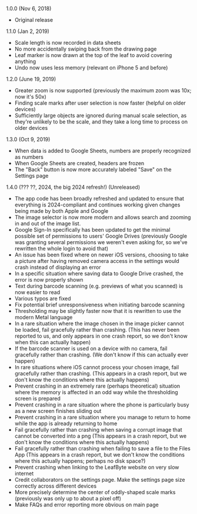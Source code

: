 1.0.0 (Nov 6, 2018)
* Original release

1.1.0 (Jan 2, 2019)
* Scale length is now recorded in data sheets
* No more accidentally swiping back from the drawing page
* Leaf marker is now drawn at the top of the leaf to avoid covering anything
* Undo now uses less memory (relevant on iPhone 5 and before)

1.2.0 (June 19, 2019)
* Greater zoom is now supported (previously the maximum zoom was 10x; now it's 50x)
* Finding scale marks after user selection is now faster (helpful on older devices)
* Sufficiently large objects are ignored during manual scale selection, as they're unlikely to be the scale, and they take a long time to process on older devices

1.3.0 (Oct 9, 2019)
* When data is added to Google Sheets, numbers are properly recognized as numbers
* When Google Sheets are created, headers are frozen
* The "Back" button is now more accurately labeled "Save" on the Settings page

1.4.0 (??? ??, 2024, the big 2024 refresh!) (Unreleased)
* The app code has been broadly refreshed and updated to ensure that everything is 2024-compliant and continues working given changes being made by both Apple and Google
* The image selector is now more modern and allows search and zooming in and out of the image list.
* Google Sign-In specifically has been updated to get the minimal possible set of permissions to users' Google Drives (previously Google was granting several permissions we weren't even asking for, so we've rewritten the whole login to avoid that) 
* An issue has been fixed where on newer iOS versions, choosing to take a picture after having removed camera access in the settings would crash instead of displaying an error
* In a specific situation where saving data to Google Drive crashed, the error is now properly shown
* Text during barcode scanning (e.g. previews of what you scanned) is now easier to read
* Various typos are fixed
* Fix potential brief unresponsiveness when initiating barcode scanning
* Thresholding may be slightly faster now that it is rewritten to use the modern Metal language
* In a rare situation where the image chosen in the image picker cannot be loaded, fail gracefully rather than crashing. (This has never been reported to us, and only appears in one crash report, so we don't know when this can actually happen)
* If the barcode scanner is used on a device with no camera, fail gracefully rather than crashing. (We don't know if this can actually ever happen)
* In rare situations where iOS cannot process your chosen image, fail gracefully rather than crashing. (This appears in a crash report, but we don't know the conditions where this actually happens)
* Prevent crashing in an extremely rare (perhaps theoretical) situation where the memory is affected in an odd way while the thresholding screen is prepared
* Prevent crashing in a rare situation where the phone is particularly busy as a new screen finishes sliding out
* Prevent crashing in a rare situation where you manage to return to home while the app is already returning to home
* Fail gracefully rather than crashing when saving a corrupt image that cannot be converted into a png (This appears in a crash report, but we don't know the conditions where this actually happens)
* Fail gracefully rather than crashing when failing to save a file to the Files App (This appears in a crash report, but we don't know the conditions where this actually happens; perhaps no disk space?)
* Prevent crashing when linking to the LeafByte website on very slow internet
* Credit collaborators on the settings page. Make the settings page size correctly across different devices
* More precisely determine the center of oddly-shaped scale marks (previously was only up to about a pixel off)
* Make FAQs and error reporting more obvious on main page
